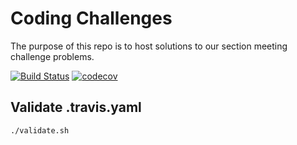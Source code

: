# Coding Challenges

The purpose of this repo is to host solutions to our section meeting challenge problems.

[![Build Status](https://travis-ci.org/stevenliu216/challenges.svg?branch=master)](https://travis-ci.org/stevenliu216/challenges)
[![codecov](https://codecov.io/gh/stevenliu216/challenges/branch/master/graph/badge.svg)](https://codecov.io/gh/stevenliu216/challenges)

## Validate .travis.yaml

```bash
./validate.sh
```

